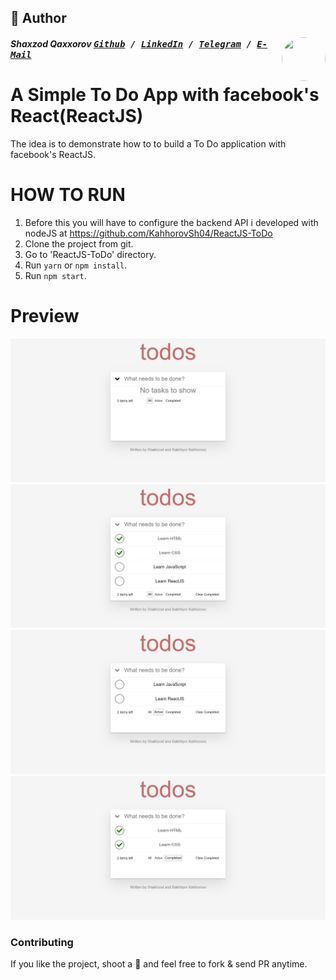 ## 📝 Author
<img src="https://avatars.githubusercontent.com/u/75196660?s=120&v=4" align="right" height="70" width="70" style="border-radius:50%">

##### Shaxzod Qaxxorov <kbd>[Github](https://github.com/KahhorovSh04) / [LinkedIn](https://www.linkedin.com/in/shakhzad-kakhkhorov)  / [Telegram](https://t.me/shaxzod_qaxxorov) /  [E-Mail](mailto:shaxzodqaxxorov004@gmail.com)</kbd>

A Simple To Do App with facebook's React(ReactJS)
==================================

The idea is to demonstrate how to to build a To Do application with facebook's ReactJS.

HOW TO RUN
========
1. Before this you will have to configure the backend API i developed with nodeJS at https://github.com/KahhorovSh04/ReactJS-ToDo
2. Clone the project from git.
3. Go to 'ReactJS-ToDo' directory.
4. Run `yarn` or `npm install`.
5. Run `npm start`.

Preview
========
![Screenshot1](/screenshots/2021-04-10_165709.png)
![Screenshot2](/screenshots/2021-04-10_165623.png)
![Screenshot3](/screenshots/2021-04-10_165635.png)
![Screenshot4](/screenshots/2021-04-10_165644.png)

### Contributing
If you like the project, shoot a :star2: and feel free to fork & send PR anytime.
